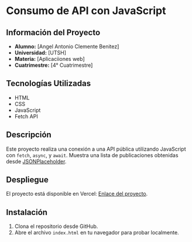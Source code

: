 # Consumo de API con JavaScript

## Información del Proyecto
- **Alumno:** [Angel Antonio Clemente Benitez]
- **Universidad:** [UTSH]
- **Materia:** [Aplicaciiones web]
- **Cuatrimestre:** [4° Cuatrimestre]

## Tecnologías Utilizadas
- HTML
- CSS
- JavaScript
- Fetch API

## Descripción
Este proyecto realiza una conexión a una API pública utilizando JavaScript con `fetch`, `async`, y `await`. Muestra una lista de publicaciones obtenidas desde [JSONPlaceholder](https://jsonplaceholder.typicode.com/).

## Despliegue
El proyecto está disponible en Vercel: [Enlace del proyecto](URL-DEL-PROYECTO).

## Instalación
1. Clona el repositorio desde GitHub.
2. Abre el archivo `index.html` en tu navegador para probar localmente.
